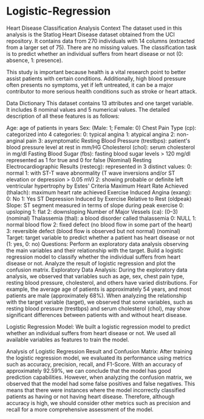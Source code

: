 # Logistic-Regression

Heart Disease Classification Analysis
Context
The dataset used in this analysis is the Statlog Heart Disease dataset obtained from the UCI repository. It contains data from 270 individuals with 14 columns (extracted from a larger set of 75). There are no missing values. The classification task is to predict whether an individual suffers from heart disease or not (0: absence, 1: presence).

This study is important because health is a vital research point to better assist patients with certain conditions. Additionally, high blood pressure often presents no symptoms, yet if left untreated, it can be a major contributor to more serious health conditions such as stroke or heart attack.

Data Dictionary
This dataset contains 13 attributes and one target variable. It includes 8 nominal values and 5 numerical values. The detailed description of all these features is as follows:

Age: age of patients in years
Sex: (Male: 1; Female: 0)
Chest Pain Type (cp): categorized into 4 categories:
0: typical angina
1: atypical angina
2: non-anginal pain
3: asymptomatic
Resting Blood Pressure (trestbps): patient's blood pressure level at rest in mm/HG
Cholesterol (chol): serum cholesterol in mg/dl
Fasting Blood Sugar (fbs): fasting blood sugar levels > 120 mg/dl represented as 1 for true and 0 for false (Nominal)
Resting Electrocardiographic Results (restecg): represented in 3 distinct values:
0: normal
1: with ST-T wave abnormality (T wave inversions and/or ST elevation or depression > 0.05 mV)
2: showing probable or definite left ventricular hypertrophy by Estes' Criteria
Maximum Heart Rate Achieved (thalach): maximum heart rate achieved
Exercise Induced Angina (exang):
0: No
1: Yes
ST Depression Induced by Exercise Relative to Rest (oldpeak)
Slope: ST segment measured in terms of slope during peak exercise
0: upsloping
1: flat
2: downsloping
Number of Major Vessels (ca): (0–3) (nominal)
Thalassemia (thal): a blood disorder called thalassemia
0: NULL
1: normal blood flow
2: fixed defect (no blood flow in some part of the heart)
3: reversible defect (blood flow is observed but not normal) (nominal)
Target: target variable to predict whether a patient has heart disease or not (1: yes, 0: no)
Questions:
Perform an exploratory data analysis observing the main variables and their relationship with the target.
Build a logistic regression model to classify whether the individual suffers from heart disease or not.
Analyze the result of logistic regression and plot the confusion matrix.
Exploratory Data Analysis:
During the exploratory data analysis, we observed that variables such as age, sex, chest pain type, resting blood pressure, cholesterol, and others have varied distributions. For example, the average age of patients is approximately 54 years, and most patients are male (approximately 68%). When analyzing the relationship with the target variable (target), we observed that some variables, such as resting blood pressure (trestbps) and serum cholesterol (chol), may show significant differences between patients with and without heart disease.

Logistic Regression Model:
We built a logistic regression model to predict whether an individual suffers from heart disease or not. We used all available variables as features to train the model.

Analysis of Logistic Regression Result and Confusion Matrix:
After training the logistic regression model, we evaluated its performance using metrics such as accuracy, precision, recall, and F1-Score. With an accuracy of approximately 92.59%, we can conclude that the model has good prediction capabilities. However, when analyzing the confusion matrix, we observed that the model had some false positives and false negatives. This means that there were instances where the model incorrectly classified patients as having or not having heart disease. Therefore, although accuracy is high, we should consider other metrics such as precision and recall for a more comprehensive assessment of the model.
